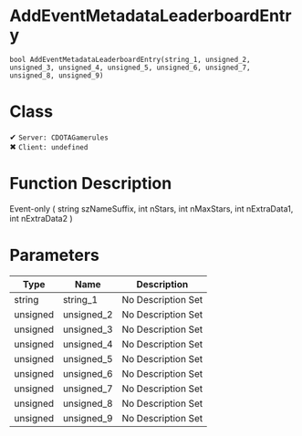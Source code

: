 # AddEventMetadataLeaderboardEntry
```
bool AddEventMetadataLeaderboardEntry(string_1, unsigned_2, unsigned_3, unsigned_4, unsigned_5, unsigned_6, unsigned_7, unsigned_8, unsigned_9)
```
# Class
✔ `Server: CDOTAGamerules`  
✖ `Client: undefined`  

# Function Description
Event-only ( string szNameSuffix, int nStars, int nMaxStars, int nExtraData1, int nExtraData2 )
# Parameters
Type|Name|Description
--|--|--
string|string_1|No Description Set
unsigned|unsigned_2|No Description Set
unsigned|unsigned_3|No Description Set
unsigned|unsigned_4|No Description Set
unsigned|unsigned_5|No Description Set
unsigned|unsigned_6|No Description Set
unsigned|unsigned_7|No Description Set
unsigned|unsigned_8|No Description Set
unsigned|unsigned_9|No Description Set
